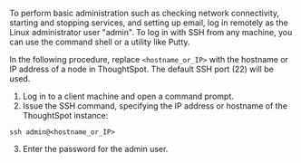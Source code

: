 To perform basic administration such as checking network connectivity, starting and stopping services, and setting up email, log in remotely as the Linux administrator user "admin". To log in with SSH from any machine, you can use the command shell or a utility like Putty.

In the following procedure, replace `<hostname_or_IP>` with the hostname or IP address of a node in ThoughtSpot. The default SSH port (22) will be used.

1. Log in to a client machine and open a command prompt.
2. Issue the SSH command, specifying the IP address or hostname of the ThoughtSpot instance:
  ```
  ssh admin@<hostname_or_IP>
  ```
3. Enter the password for the admin user.
